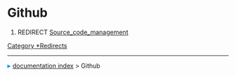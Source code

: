 # Github
1.  REDIRECT [Source_code_management](Source_code_management.md)



[Category   *Redirects](Category_Redirects.md)



---
![](images/Right_arrow.png) [documentation index](../README.md) > Github
